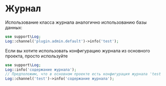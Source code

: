 # Журнал
Использование класса журнала аналогично использованию базы данных:
```php
use support\Log;
Log::channel('plugin.admin.default')->info('test');
```

Если вы хотите использовать конфигурацию журнала из основного проекта, просто используйте
```php
use support\Log;
Log::info('содержание журнала');
// Предположим, что в основном проекте есть конфигурация журнала 'test'
Log::channel('test')->info('содержание журнала');
```
